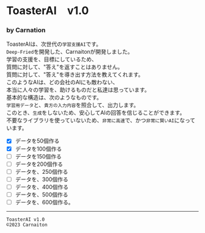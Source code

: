 # ToasterAI　v1.0
### by Carnation
ToasterAIは、次世代の`学習支援AI`です。  
`Deep-Fried`を開発した、Carnaitonが開発しました。    
学習の支援を、目標にしているため、   
質問に対して、"答え"を返すことはありません。    
質問に対して、"答え"を導き出す方法を教えてくれます。  
このようなAIは、どの会社のAIにも敵わない、  
本当に人々の学習を、助けるものだと私達は思っています。  
基本的な構造は、次のようなものです。  
`学習用データ`と、`貴方の入力内容`を照合して、出力します。  
このとき、`生成`をしないため、安心してAIの回答を信じることができます。  
不要なライブラリを使っていないため、`非常に高速`で、かつ`非常に賢いAI`になっています。
- [x] データを50個作る
- [x] データを100個作る
- [ ] データを150個作る
- [ ] データを200個作る
- [ ] データを、250個作る
- [ ] データを、300個作る
- [ ] データを、400個作る
- [ ] データを、500個作る
- [ ] データを、600個作る。
__________________
```
ToasterAI v1.0
©2023 Carnaiton
```